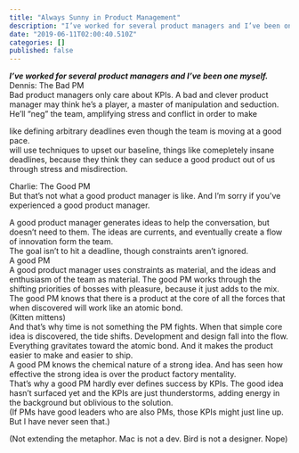 ```yaml
---
title: "Always Sunny in Product Management"
description: "I’ve worked for several product managers and I’ve been one myself. \nDennis: The Bad PM\nBad product managers only care about KPIs. A bad and…"
date: "2019-06-11T02:00:40.510Z"
categories: []
published: false
---
```


**_I’ve worked for several product managers and I’ve been one myself._**  
Dennis: The Bad PM  
Bad product managers only care about KPIs. A bad and clever product manager may think he’s a player, a master of manipulation and seduction. He’ll “neg” the team, amplifying stress and conflict in order to make

like defining arbitrary deadlines even though the team is moving at a good pace.   
will use techniques to upset our baseline, things like comepletely insane deadlines, because they think they can seduce a good product out of us through stress and misdirection.

Charlie: The Good PM  
But that’s not what a good product manager is like. And I’m sorry if you’ve experienced a good product manager.

A good product manager generates ideas to help the conversation, but doesn’t need to them. The ideas are currents, and eventually create a flow of innovation form the team.   
The goal isn’t to hit a deadline, though constraints aren’t ignored.   
A good PM  
A good product manager uses constraints as material, and the ideas and enthusiasm of the team as material. The good PM works through the shifting priorities of bosses with pleasure, because it just adds to the mix. The good PM knows that there is a product at the core of all the forces that when discovered will work like an atomic bond.   
(Kitten mittens)  
And that’s why time is not something the PM fights. When that simple core idea is discovered, the tide shifts. Development and design fall into the flow. Everything gravitates toward the atomic bond. And it makes the product easier to make and easier to ship.  
A good PM knows the chemical nature of a strong idea. And has seen how effective the strong idea is over the product factory mentality.  
That’s why a good PM hardly ever defines success by KPIs. The good idea hasn’t surfaced yet and the KPIs are just thunderstorms, adding energy in the background but oblivious to the solution.   
(If PMs have good leaders who are also PMs, those KPIs might just line up. But I have never seen that.)

(Not extending the metaphor. Mac is not a dev. Bird is not a designer. Nope)

